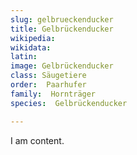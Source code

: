 ```yaml
---
slug: gelbrueckenducker
title: Gelbrückenducker
wikipedia: 
wikidata: 
latin:
image: Gelbrückenducker
class: Säugetiere
order:  Paarhufer
family:  Hornträger
species:  Gelbrückenducker

---
```


I am content.
